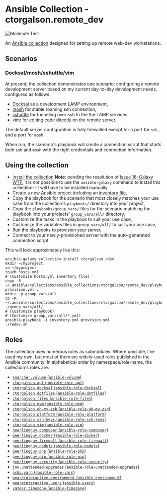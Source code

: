 # Ansible Collection - ctorgalson.remote_dev

![Molecule Test](https://github.com/ctorgalson/remote_dev/workflows/Molecule%20Test/badge.svg)

An [Ansible collection](https://docs.ansible.com/ansible/latest/user_guide/collections_using.html)
designed for setting up remote web-dev workstations.

## Scenarios

### Docksal/mosh/sshuttle/vim

At present, the collection demonstrates one scenario: configuring a remote
development server based on my current day-to-day development needs, configured
as follows:

  - [Docksal](https://docksal.io/) as a development LAMP environment,
  - [mosh](https://mosh.org/) for stable roaming ssh connection,
  - [sshuttle](https://github.com/sshuttle/sshuttle) for tunneling over
    ssh to the the LAMP services.
  - [vim](https://github.com/vim/vim): for editing code directly on the remote server.

The default server configuration is fully firewalled execpt for a port for
`ssh`, and a port for `mosh`.

When run, the scenario's playbook will create a connection script that starts
both `ssh` and `mosh` with the right credentials and connection information.

## Using the collection

- [Install the collection](https://docs.ansible.com/ansible/latest/user_guide/collections_using.html#id2)
  **Note**: pending the resolution of [Issue 16: Galaxy WTF](https://github.com/ctorgalson/remote_dev/issues/16),
            it is _not_ possible to use the `ansible-galaxy` command to install
            this collection--it will have to be installed manually.
- Create a new Ansible project including an [inventory file](https://docs.ansible.com/ansible/latest/user_guide/intro_inventory.html),
- Copy the playbook for the scenario that most closely matches your use case
  from the collection's `playbooks/` directory into your project,
- Copy the `playbooks/group_vars/` files for the scenario matching the playbook
  into your projects' `group_vars/all/` directory,
- Customize the tasks in the playbook to suit your use case,
- Customize the variables files in `group_vars/all/` to suit your use case,
- Run the playbooks to provision your server,
- Connect to your newly-provisioned server with the auto-generated connection
  script.

This will look approximately like this:

```
ansible-galaxy collection install ctorgalson.rdev
mkdir ~/myproject
cd ~/myproject
touch hosts.yml
# (Customize hosts.yml inventory file)
copy -R ~/.ansible/collections/ansible_collections/ctorgalson/remote_dev/playbooks/demo__docksal_mosh_sshuttle_vim.yml provision.yml .
mkdir -p group_vars/all
cp -R ~/.ansible/collections/ansible_collections/ctorgalson/remote_dev/playbooks/group_vars/docksal_mosh_sshuttle_vim/* ./group_vars/all/
# (Customize playbook)
# (Customize group_vars/all/*.yml)
ansible-playbook -i inventory.yml provision.yml
./redev.sh
```

## Roles

The collection uses numerous roles as submodules. Where possible, I've used my
own, but most of them are widely-used roles published in the Ansible community.
In alphabetical order by namespace/role-name, the collection's roles are:

- [`anarcher.volume` (`ansible-volume`)](https://galaxy.ansible.com/anarcher/volume)
- [`ctorgalson.apt` (`ansible-role-apt`)](https://galaxy.ansible.com/ctorgalson/apt)
- [`ctorgalson.docksal` (`ansible-role-docksal`)](https://galaxy.ansible.com/ctorgalson/docksal)
- [`ctorgalson.dotfiles` (`ansible-role-dotfiles`)](https://galaxy.ansible.com/ctorgalson/dotfiles)
- [`ctorgalson.files` (`ansible-role-files`)](https://galaxy.ansible.com/ctorgalson/files)
- [`ctorgalson.nvm` (`ansible-role-nvm`)](https://galaxy.ansible.com/ctorgalson/nvm)
- [`ctorgalson.oh-my-zsh` (`ansible-role-oh-my-zsh`)](https://galaxy.ansible.com/ctorgalson/oh-my-zsh)
- [`ctorgalson.platform` (`ansible-role-platform`)](https://galaxy.ansible.com/ctorgalson/platform)
- [`ctorgalson.ssh-keys` (`ansible-role-ssh-keys`)](https://galaxy.ansible.com/ctorgalson/ssh-keys)
- [`ctorgalson.vim` (`ansible-role-vim`)](https://galaxy.ansible.com/ctorgalson/vim)
- [`geerlingguy.composer` (`ansible-role-composer`)](https://galaxy.ansible.com/geerlingguy/composer)
- [`geerlingguy.docker` (`ansible-role-docker`)](https://galaxy.ansible.com/geerlingguy/docker)
- [`geerlingguy.firewall` (`ansible-role-firewall`)](https://galaxy.ansible.com/geerlingguy/firewall)
- [`geerlingguy.nodejs` (`ansible-role-nodejs`)](https://galaxy.ansible.com/geerlingguy/nodejs)
- [`geerlingguy.php` (`ansible-role-php`)](https://galaxy.ansible.com/geerlingguy/php)
- [`geerlingguy.pip` (`ansible-role-pip`)](https://galaxy.ansible.com/geerlingguy/pip)
- [`geerlingguy.security` (`ansible-role-security`)](https://galaxy.ansible.com/geerlingguy/security)
- [`jnv.unattended-upgrades` (`ansible-role-unattended-upgrades`)](https://galaxy.ansible.com/jnv/unattended-upgrades)
- [`ocha.yarn` (`ansible-role-yarn`)](https://galaxy.ansible.com/ocha/yarn)
- [`weareinteractive.environment` (`ansible-environment`)](https://galaxy.ansible.com/weareinteractive/environment) 
- [`weareinteractive.users` (`ansible-users`)](https://galaxy.ansible.com/weareinteractive/users) 
- [`yatesr.timezone` (`ansible-timezone`)](https://galaxy.ansible.com/yatesr/timezone)
